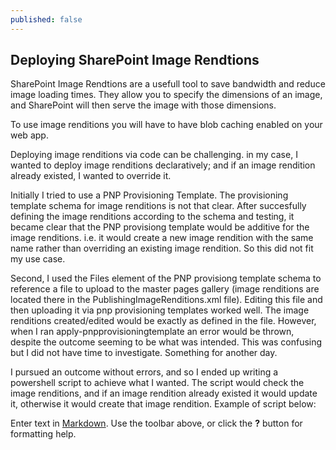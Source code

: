 ```yaml
---
published: false
---
```

## Deploying SharePoint Image Rendtions

SharePoint Image Rendtions are a usefull tool to save bandwidth and reduce image loading times. They allow you to specify the dimensions of an image, and SharePoint will then serve the image with those dimensions. 

To use image renditions you will have to have blob caching enabled on your web app. 

Deploying image renditions via code can be challenging. in my case, I wanted to deploy image renditions declaratively; and if an image rendition already existed, I wanted to override it. 

Initially I tried to use a PNP Provisioning Template. The provisioning template schema for image renditions is not that clear. After succesfully defining the image renditions according to the schema and testing, it became clear that the PNP provisiong template would be additive for the image renditions. i.e. it would create a new image rendition with the same name rather than overriding an existing image rendition. So this did not fit my use case. 

Second, I used the Files element of the PNP provisiong template schema to reference a file to upload to the master pages gallery (image renditions are located there in the PublishingImageRenditions.xml file). Editing this file and then uploading it via pnp provisioning templates worked well. The image renditions created/edited would be exactly as defined in the file. However, when I ran apply-pnpprovisioningtemplate an error would be thrown, despite the outcome seeming to be what was intended. This was confusing but I did not have time to investigate. Something for another day. 

I pursued an outcome without errors, and so I ended up writing a powershell script to achieve what I wanted. The script would check the image renditions, and if an image rendition already existed it would update it, otherwise it would create that image rendition. Example of script below:


Enter text in [Markdown](http://daringfireball.net/projects/markdown/). Use the toolbar above, or click the **?** button for formatting help.
